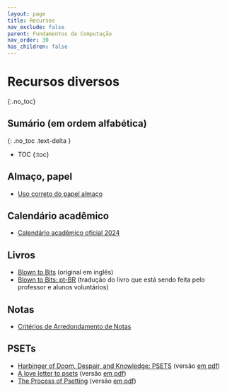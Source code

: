 ```yaml
---
layout: page
title: Recursos
nav_exclude: false
parent: Fundamentos da Computação
nav_order: 30
has_children: false
---
```


# Recursos diversos
{:.no_toc}

## Sumário (em ordem alfabética)
{: .no_toc .text-delta }

* TOC
{:toc}

## Almaço, papel
* [Uso correto do papel almaço](/assets/docs/uso_papel_almaco.pdf)

## Calendário acadêmico
* [Calendário acadêmico oficial 2024](/assets/docs/calendario_oficial_2024.pdf)

## Livros
* [Blown to Bits](/assets/docs/blown_to_bits_2e.pdf) (original em inglês)
* [Blown to Bits: pt-BR](/assets/docs/blown_to_bits_2e_pt-BR.pdf) (tradução do
  livro que está sendo feita pelo professor e alunos voluntários)

## Notas
* [Critérios de Arredondamento de Notas](/assets/docs/arredondamento.pdf)  

## PSETs
* [Harbinger of Doom, Despair, and Knowledge: PSETS](https://cmprz.me/pset1)
  (versão [em pdf](/assets/docs/pset/harbinger_of_doom.pdf))
* [A love letter to psets](https://cmprz.me/pset2)
  (versão [em pdf](/assets/docs/pset/love_letter.pdf))
* [The Process of Psetting](https://cmprz.me/pset3)
  (versão [em pdf](/assets/docs/pset/psetting.pdf))


